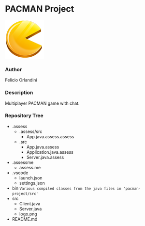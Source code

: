 # PACMAN Project

![pacman logo](src/logo.png)

### Author

Felicio Orlandini

### Description

Multiplayer PACMAN game with chat.

### Repository Tree

- .assess
  - .assess/src
    - App.java.assess.assess
  - .src
    - App.java.assess
    - Application.java.assess
    - Server.java.assess
- .assessme
  - assess.me
- .vscode
  - launch.json
  - settings.json
- bin
  `Various compiled classes from the java files in 'pacman-project/src'`
- src
  - Client.java
  - Server.java
  - logo.png
- README.md
